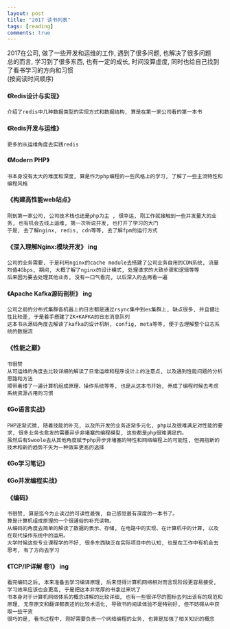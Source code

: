 ```yaml
---
layout: post
title: "2017 读书列表"
tags: [reading]
comments: true
---
```


2017在公司, 做了一些开发和运维的工作, 遇到了很多问题, 也解决了很多问题  
总的而言, 学习到了很多东西, 也有一定的成长, 时间没算虚度, 同时也给自己找到了看书学习的方向和习惯  
(按阅读时间顺序)  


#### 《Redis设计与实现》
    介绍了redis中几种数据类型的实现方式和数据结构, 算是在第一家公司看的第一本书   

#### 《Redis开发与运维》
    更多的从运维角度去实践redis  

#### 《Modern PHP》
    书本身没有太大的难度和深度, 算是作为php编程的一些风格上的学习, 了解了一些主流特性和编程风格  

#### 《构建高性能web站点》
    刚到第一家公司, 公司技术栈也还是php为主 , 很幸运, 刚工作就接触到一些并发量大的业务, 也有机会去线上运维, 第一次听说并发, 也打开了学习的大门
    于是, 去了解nginx, redis, cdn等等, 去了解fpm的运行方式  

#### 《深入理解Nginx:模块开发》 ing
    公司的业务需要, 于是利用nginx的cache module去搭建了公司业务自用的CDN系统, 流量均值4Gbps, 期间, 大概了解了nginx的设计模式, 处理请求的大致步骤和逻辑等等
    后来因为要去处理其他业务, 没有一口气看完, 以后深入的去再看一遍  

#### 《Apache Kafka源码剖析》 ing
    公司之前的分布式集群各机器上的日志都是通过rsync集中到es集群上, 缺点很多, 并且健壮性比较差, 于是着手搭建了ZK+KAFKA的日志消息队列
    这本书从源码角度去解读了kafka的设计机制, config, meta等等, 便于去理解整个日志系统的数据流  

#### 《性能之巅》
    书很赞
    从可运维的角度去比较详细的解读了日常运维和程序设计上的注意点, 以及遇到性能问题的分析思路和方法
    顺带着缕了一遍计算机组成原理、操作系统等等, 也是从这本书开始, 养成了编程时候去考虑系统资源占用的习惯  

#### 《Go语言实战》
    PHP逐渐式微, 随着技能的补充, 以及所开发的业务逐渐多元化, php以及很难满足对性能的要求, 很多业务也愈发的需要异步非堵塞的编程模型, 这些都是php很难满足的。
    虽然后有Swoole去从其他角度赋予php异步非堵塞的特性和网络编程上的可能性, 但拥抱新的技术和新的趋势不失为一种效率更高的选择 

#### 《Go学习笔记》  

#### 《Go并发编程实战》  


#### 《编码》
    书很赞, 算是迄今为止读过的可读性最强, 自己感觉最有深度的一本书了。
    算是计算机组成原理的一个很通俗的补充读物。
    从编码的角度去简单的解读了数据的表示、存储, 在电路中的实现、在计算机中的计算, 以及在现代操作系统中的运用。
    大学时候这些专业课程学的不好, 很多东西缺乏在实际项目中的认知, 也是在工作中有机会去思考, 有了方向去学习  

#### 《TCP/IP详解 卷1》 ing
    看完编码之后, 本来准备去学习编译原理, 后来觉得计算机网络相对而言现阶段更容易接受, 学习效率应该也会更高, 于是把这本非常厚的书拿过来坑了
    书本身对于计算机网络体系的概念讲解的比较详细, 也有一些很详尽的图标去列出该有的规范和原理, 无奈原文和翻译都表述的比较术语化, 导致书的阅读体验不是特别好, 但不妨碍从中获取一些干货
    很巧的是, 看书过程中, 刚好需要负责一个网络编程的业务, 也算是加强了相关知识的概念  
